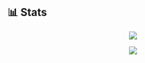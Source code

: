 ﻿## 📊 Stats

<p align="center">
  <a href="https://github.com/tomori-hikage">
    <img src="https://github-readme-stats.vercel.app/api?username=tomori-hikage&count_private=true&show_icons=true&include_all_commits=true&theme=dark">
  </a>
</p>

<p align="center">
  <a href="https://github.com/tomori-hikage">
    <img src="https://github-readme-stats.vercel.app/api/top-langs/?username=tomori-hikage&layout=compact&theme=dark">
  </a>
</p>